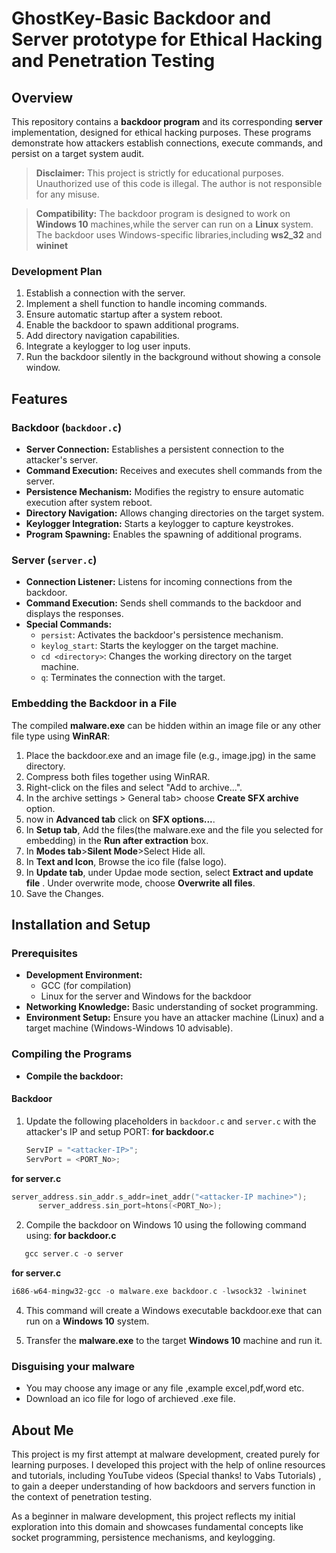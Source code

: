 # GhostKey-Basic Backdoor and Server prototype for Ethical Hacking and Penetration Testing

## Overview

This repository contains a **backdoor program** and its corresponding **server** implementation, designed for ethical hacking purposes. These programs demonstrate how attackers establish connections, execute commands, and persist on a target system audit.

> **Disclaimer:** This project is strictly for educational purposes. Unauthorized use of this code is illegal. The author is not responsible for any misuse.

>**Compatibility:** The backdoor program is designed to work on **Windows 10** machines,while the server can run on a **Linux** system. The backdoor uses Windows-specific libraries,including **ws2_32** and **wininet**


### Development Plan 
1. Establish a connection with the server.
2. Implement a shell function to handle incoming commands.
3. Ensure automatic startup after a system reboot.
4. Enable the backdoor to spawn additional programs.
5. Add directory navigation capabilities.
6. Integrate a keylogger to log user inputs.
7. Run the backdoor silently in the background without showing a console window.
## Features

### Backdoor (`backdoor.c`)
- **Server Connection:** Establishes a persistent connection to the attacker's server.
- **Command Execution:** Receives and executes shell commands from the server.
- **Persistence Mechanism:** Modifies the registry to ensure automatic execution after system reboot.
- **Directory Navigation:** Allows changing directories on the target system.
- **Keylogger Integration:** Starts a keylogger to capture keystrokes.
- **Program Spawning:** Enables the spawning of additional programs.

### Server (`server.c`)
- **Connection Listener:** Listens for incoming connections from the backdoor.
- **Command Execution:** Sends shell commands to the backdoor and displays the responses.
- **Special Commands:**
  - `persist`: Activates the backdoor's persistence mechanism.
  - `keylog_start`: Starts the keylogger on the target machine.
  - `cd <directory>`: Changes the working directory on the target machine.
  - `q`: Terminates the connection with the target.

### Embedding the Backdoor in a File
The compiled **malware.exe** can be hidden within an image file or any other file type using **WinRAR**:

1. Place the backdoor.exe and an image file (e.g., image.jpg) in the same directory.
2. Compress both files together using WinRAR.
3. Right-click on the files and select "Add to archive...".
4. In the archive settings > General tab> choose **Create SFX archive** option.
5. now in **Advanced tab** click on **SFX options...**.
6. In **Setup tab**, Add the files(the malware.exe and the file you selected for embedding) in the **Run after extraction** box.
7. In **Modes tab**>**Silent Mode**>Select Hide all.
8. In **Text and Icon**, Browse the ico file (false logo).
9. In **Update tab**, under Updae mode section, select **Extract and update file** . Under overwrite mode, choose **Overwrite all files**.
10. Save the Changes.


## Installation and Setup

### Prerequisites
- **Development Environment:**  
  - GCC (for compilation)
  - Linux for the server and Windows for the backdoor
- **Networking Knowledge:** Basic understanding of socket programming.
- **Environment Setup:** Ensure you have an attacker machine (Linux) and a target machine (Windows-Windows 10 advisable).

### Compiling the Programs
- **Compile the backdoor:**
#### Backdoor
1. Update the following placeholders in `backdoor.c` and `server.c` with the attacker's IP and setup PORT:
  **for backdoor.c**
    ```c
   ServIP = "<attacker-IP>";
   ServPort = <PORT_No>;
  **for server.c**
  ```c
server_address.sin_addr.s_addr=inet_addr("<attacker-IP machine>");
		server_address.sin_port=htons(<PORT_No>);
```
2. Compile the backdoor on Windows 10 using the following command using:
   **for backdoor.c**
```c
   gcc server.c -o server
```
**for server.c**
```c
i686-w64-mingw32-gcc -o malware.exe backdoor.c -lwsock32 -lwininet
```
4. This command will create a Windows executable backdoor.exe that can run on a **Windows 10** system.

5. Transfer the **malware.exe** to the target **Windows 10** machine and run it.

### Disguising your malware
* You may choose any image or any file ,example excel,pdf,word etc.
* Download an ico file for logo of archieved .exe file. 

 ## About Me
This project is my first attempt at malware development, created purely for learning purposes. I developed this project with the help of online resources and tutorials, including YouTube videos (Special thanks! to Vabs Tutorials) , to gain a deeper understanding of how backdoors and servers function in the context of penetration testing.

As a beginner in malware development, this project reflects my initial exploration into this domain and showcases fundamental concepts like socket programming, persistence mechanisms, and keylogging.

